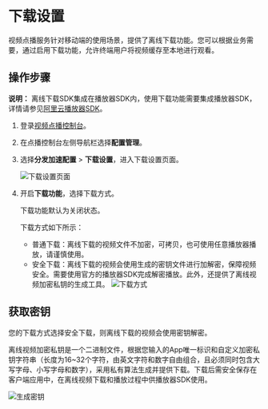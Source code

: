 # 下载设置

视频点播服务针对移动端的使用场景，提供了离线下载功能。您可以根据业务需要，通过启用下载功能，允许终端用户将视频缓存至本地进行观看。

## 操作步骤

**说明：** 离线下载SDK集成在播放器SDK内，使用下载功能需要集成播放器SDK，详情请参见[阿里云播放器SDK](/intl.zh-CN/播放器SDK/产品说明.md)。

1.  登录[视频点播控制台](https://vod.console.aliyun.com/)。

2.  在点播控制台左侧导航栏选择**配置管理**。

3.  选择**分发加速配置** \> **下载设置**，进入下载设置页面。

    ![下载设置页面](https://static-aliyun-doc.oss-accelerate.aliyuncs.com/assets/img/zh-CN/1540106061/p183306.png)

4.  开启**下载功能**，选择下载方式。

    下载功能默认为关闭状态。

    下载方式如下所示：

    -   普通下载：离线下载的视频文件不加密，可拷贝，也可使用任意播放器播放，请谨慎使用。
    -   安全下载：离线下载的视频会使用生成的密钥文件进行加解密，保障视频安全。需要使用官方的播放器SDK完成解密播放。此外，还提供了离线视频加密私钥的生成工具。
    ![下载方式](https://static-aliyun-doc.oss-accelerate.aliyuncs.com/assets/img/zh-CN/1540106061/p183310.png)


## 获取密钥

您的下载方式选择安全下载，则离线下载的视频会使用密钥解密。

离线视频加密私钥是一个二进制文件，根据您输入的App唯一标识和自定义加密私钥字符串（长度为16~32个字符，由英文字符和数字自由组合，且必须同时包含大写字母、小写字母和数字），采用私有算法生成并提供下载。下载后需安全保存在客户端应用中，在离线视频下载和播放过程中供播放器SDK使用。

![生成密钥](https://static-aliyun-doc.oss-accelerate.aliyuncs.com/assets/img/zh-CN/1540106061/p183341.png)

